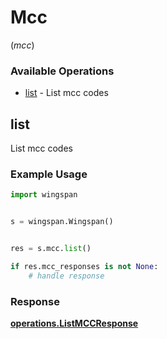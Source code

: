 # Mcc
(*mcc*)

### Available Operations

* [list](#list) - List mcc codes

## list

List mcc codes

### Example Usage

```python
import wingspan


s = wingspan.Wingspan()


res = s.mcc.list()

if res.mcc_responses is not None:
    # handle response
```


### Response

**[operations.ListMCCResponse](../../models/operations/listmccresponse.md)**

